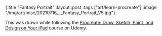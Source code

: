 {:title "Fantasy Portrait"
 :layout :post
 :tags ["art/learn-procreate"]
 :image "/img/art/misc/20210716_-_Fantasy_Portrait_V5.jpg"}

This was drawn while following the [Procreate: Draw, Sketch, Paint, and Design
on Your iPad][udemy] course on Udemy.

[udemy]: https://www.udemy.com/course/procreate-draw-sketch-paint-and-design-on-your-ipad/
